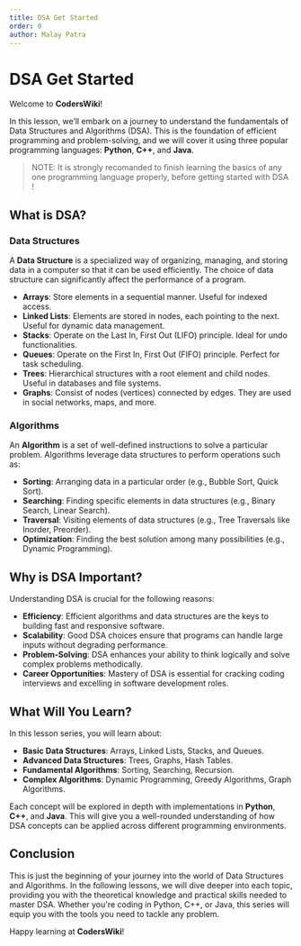 ```yaml
---
title: DSA Get Started
order: 0
author: Malay Patra
---
```


# DSA Get Started

Welcome to **CodersWiki**! 

In this lesson, we’ll embark on a journey to understand the fundamentals of Data Structures and Algorithms (DSA). This is the foundation of efficient programming and problem-solving, and we will cover it using three popular programming languages: **Python**, **C++**, and **Java**.

> NOTE: It is strongly recomanded to finish learning the basics of any one programming language properly, before getting started with DSA !

## What is DSA?

### Data Structures
A **Data Structure** is a specialized way of organizing, managing, and storing data in a computer so that it can be used efficiently. The choice of data structure can significantly affect the performance of a program.

- **Arrays**: Store elements in a sequential manner. Useful for indexed access.
- **Linked Lists**: Elements are stored in nodes, each pointing to the next. Useful for dynamic data management.
- **Stacks**: Operate on the Last In, First Out (LIFO) principle. Ideal for undo functionalities.
- **Queues**: Operate on the First In, First Out (FIFO) principle. Perfect for task scheduling.
- **Trees**: Hierarchical structures with a root element and child nodes. Useful in databases and file systems.
- **Graphs**: Consist of nodes (vertices) connected by edges. They are used in social networks, maps, and more.

### Algorithms
An **Algorithm** is a set of well-defined instructions to solve a particular problem. Algorithms leverage data structures to perform operations such as:

- **Sorting**: Arranging data in a particular order (e.g., Bubble Sort, Quick Sort).
- **Searching**: Finding specific elements in data structures (e.g., Binary Search, Linear Search).
- **Traversal**: Visiting elements of data structures (e.g., Tree Traversals like Inorder, Preorder).
- **Optimization**: Finding the best solution among many possibilities (e.g., Dynamic Programming).

## Why is DSA Important?

Understanding DSA is crucial for the following reasons:

- **Efficiency**: Efficient algorithms and data structures are the keys to building fast and responsive software.
- **Scalability**: Good DSA choices ensure that programs can handle large inputs without degrading performance.
- **Problem-Solving**: DSA enhances your ability to think logically and solve complex problems methodically.
- **Career Opportunities**: Mastery of DSA is essential for cracking coding interviews and excelling in software development roles.

## What Will You Learn?

In this lesson series, you will learn about:

- **Basic Data Structures**: Arrays, Linked Lists, Stacks, and Queues.
- **Advanced Data Structures**: Trees, Graphs, Hash Tables.
- **Fundamental Algorithms**: Sorting, Searching, Recursion.
- **Complex Algorithms**: Dynamic Programming, Greedy Algorithms, Graph Algorithms.

Each concept will be explored in depth with implementations in **Python**, **C++**, and **Java**. This will give you a well-rounded understanding of how DSA concepts can be applied across different programming environments.


## Conclusion

This is just the beginning of your journey into the world of Data Structures and Algorithms. In the following lessons, we will dive deeper into each topic, providing you with the theoretical knowledge and practical skills needed to master DSA. Whether you're coding in Python, C++, or Java, this series will equip you with the tools you need to tackle any problem.


Happy learning at **CodersWiki**!
